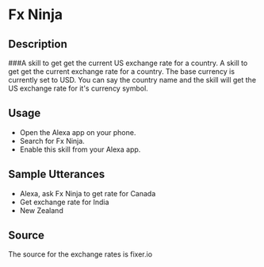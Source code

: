 # Fx Ninja
## Description
###A skill to get get the current US exchange rate for a country.
A skill to get get the current exchange rate for a country. The base currency is currently set to USD. You can say the country name and the skill will get the US exchange rate for it's currency symbol.

## Usage
* Open the Alexa app on your phone.
* Search for Fx Ninja.
* Enable this skill from your Alexa app.

## Sample Utterances
* Alexa, ask Fx Ninja to get rate for Canada
* Get exchange rate for India
* New Zealand

## Source
The source for the exchange rates is fixer.io 
